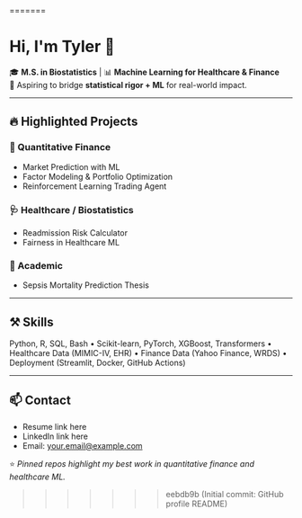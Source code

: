 <!---
tylerkelly7/tylerkelly7 is a ✨ special ✨ repository because its `README.md` (this file) appears on your GitHub profile.
You can click the Preview link to take a look at your changes.
--->
=======
# Hi, I'm Tyler 👋

🎓 **M.S. in Biostatistics** | 📊 **Machine Learning for Healthcare & Finance**  
🚀 Aspiring to bridge **statistical rigor + ML** for real-world impact.  

---

## 🔥 Highlighted Projects

### 🏦 Quantitative Finance
- Market Prediction with ML
- Factor Modeling & Portfolio Optimization
- Reinforcement Learning Trading Agent

### 🩺 Healthcare / Biostatistics
- Readmission Risk Calculator
- Fairness in Healthcare ML

### 📖 Academic
- Sepsis Mortality Prediction Thesis

---

## ⚒️ Skills
Python, R, SQL, Bash • Scikit-learn, PyTorch, XGBoost, Transformers •  
Healthcare Data (MIMIC-IV, EHR) • Finance Data (Yahoo Finance, WRDS) •  
Deployment (Streamlit, Docker, GitHub Actions)

---

## 📫 Contact
- Resume link here
- LinkedIn link here
- Email: your.email@example.com

⭐️ *Pinned repos highlight my best work in quantitative finance and healthcare ML.*
>>>>>>> eebdb9b (Initial commit: GitHub profile README)
